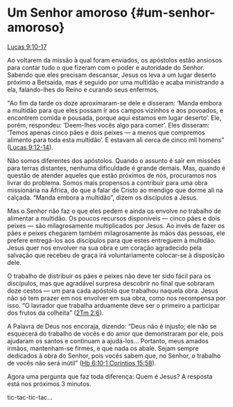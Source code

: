 # **Um Senhor amoroso** {#um-senhor-amoroso}

[Lucas 9:10-17](http://bibliaonline.com.br/acf/lc/9/10-17)

Ao voltarem da missão à qual foram enviados, os apóstolos estão ansiosos para contar tudo o que fizeram com o poder e autoridade do Senhor. Sabendo que eles precisam descansar, Jesus os leva a um lugar deserto próximo a Betsaida, mas é seguido por uma multidão e acaba ministrando a ela, falando-lhes do Reino e curando seus enfermos.

&quot;Ao fim da tarde os doze aproximaram-se dele e disseram: ‘Manda embora a multidão para que eles possam ir aos campos vizinhos e aos povoados, e encontrem comida e pousada, porque aqui estamos em lugar deserto’. Ele, porém, respondeu: ‘Deem-lhes vocês algo para comer’. Eles disseram: ‘Temos apenas cinco pães e dois peixes — a menos que compremos alimento para toda esta multidão’. E estavam ali cerca de cinco mil homens&quot; ([Lucas 9:12-14](http://bibliaonline.com.br/acf/lc/9/12-14)).

Não somos diferentes dos apóstolos. Quando o assunto é sair em missões para terras distantes, nenhuma dificuldade é grande demais. Mas, quando é questão de atender aqueles que estão próximos de nós, procuramos nos livrar do problema. Somos mais propensos a contribuir para uma obra missionária na África, do que a falar de Cristo ao mendigo que dorme ali na calçada. “Manda embora a multidão”, dizem os discípulos a Jesus.

Mas o Senhor não faz o que eles pedem e ainda os envolve no trabalho de alimentar a multidão. Os poucos recursos disponíveis — cinco pães e dois peixes — são milagrosamente multiplicados por Jesus. Ao invés de fazer os pães e peixes chegarem também milagrosamente às mãos das pessoas, ele prefere entregá-los aos discípulos para que estes entreguem à multidão. Jesus quer nos envolver na sua obra e um coração agradecido pela salvação que recebeu de graça irá voluntariamente colocar-se à disposição dele.

O trabalho de distribuir os pães e peixes não deve ter sido fácil para os discípulos, mas que agradável surpresa descobrir no final que sobraram doze cestos — um para cada apóstolo que trabalhou naquela obra. Jesus não só tem prazer em nos envolver em sua obra, como nos recompensa por isso. “O lavrador que trabalha arduamente deve ser o primeiro a participar dos frutos da colheita” ([2Tm 2:6](http://bibliaonline.com.br/acf/2tm/2/6)).

A Palavra de Deus nos encoraja, dizendo: “Deus não é injusto; ele não se esquecerá do trabalho de vocês e do amor que demonstraram por ele, pois ajudaram os santos e continuam a ajudá-los... Portanto, meus amados irmãos, mantenham-se firmes, e que nada os abale. Sejam sempre dedicados à obra do Senhor, pois vocês sabem que, no Senhor, o trabalho de vocês não será inútil” ([Hb 6:10](http://bibliaonline.com.br/acf/hb/6/10);[1 Coríntios 15:58](http://bibliaonline.com.br/acf/1co/15/58)).

Agora uma pergunta que faz toda diferença: Quem é Jesus? A resposta está nos próximos 3 minutos.

tic-tac-tic-tac...